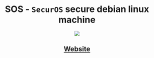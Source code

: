 <h1 align="center">SOS - <code>SecurOS</code> secure debian linux machine</h1>

<p align="center">
  <img src="![SecurOS-10-7-2023(1)](https://github.com/PhilipPanda/SecurOS/assets/123938029/598ef392-ead3-4e38-98f8-b12b73944344)
">
</p>

<h2 align="center">
  <a href="https://securos.org">Website</a>
</h2>

